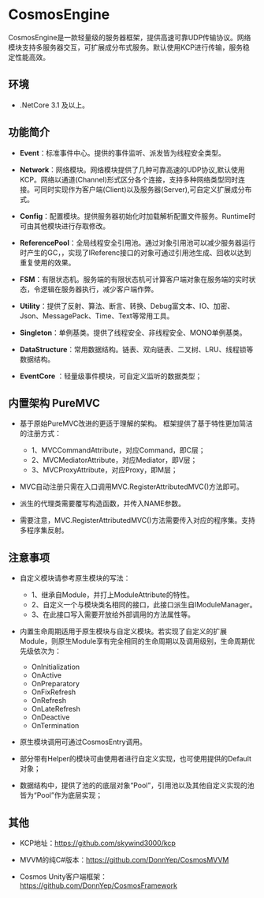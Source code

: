 # CosmosEngine

 CosmosEngine是一款轻量级的服务器框架，提供高速可靠UDP传输协议。网络模块支持多服务器交互，可扩展成分布式服务。默认使用KCP进行传输，服务稳定性能高效。

## 环境

- .NetCore 3.1 及以上。

## 功能简介

- **Event**：标准事件中心。提供的事件监听、派发皆为线程安全类型。

- **Network**：网络模块。网络模块提供了几种可靠高速的UDP协议,默认使用KCP。网络以通道(Channel)形式区分各个连接，支持多种网络类型同时连接。可同时实现作为客户端(Client)以及服务器(Server),可自定义扩展成分布式。

- **Config**：配置模块。提供服务器初始化时加载解析配置文件服务。Runtime时可由其他模块进行存取修改。

- **ReferencePool**：全局线程安全引用池。通过对象引用池可以减少服务器运行时产生的GC，，实现了IReferenc接口的对象可通过引用池生成、回收以达到重复使用的效果。

- **FSM**：有限状态机。服务端的有限状态机可计算客户端对象在服务端的实时状态，令逻辑在服务器执行，减少客户端作弊。

- **Utility**：提供了反射、算法、断言、转换、Debug富文本、IO、加密、Json、MessagePack、Time、Text等常用工具。

- **Singleton**：单例基类。提供了线程安全、非线程安全、MONO单例基类。

- **DataStructure**：常用数据结构。链表、双向链表、二叉树、LRU、线程锁等数据结构。

- **EventCore** ：轻量级事件模块，可自定义监听的数据类型；

## 内置架构 PureMVC

- 基于原始PureMVC改进的更适于理解的架构。
    框架提供了基于特性更加简洁的注册方式：
    - 1、MVCCommandAttribute，对应Command，即C层；
    - 2、MVCMediatorAttribute，对应Mediator，即V层；
    - 3、MVCProxyAttribute，对应Proxy，即M层；
    
- MVC自动注册只需在入口调用MVC.RegisterAttributedMVC()方法即可。

- 派生的代理类需要覆写构造函数，并传入NAME参数。

- 需要注意，MVC.RegisterAttributedMVC()方法需要传入对应的程序集。支持多程序集反射。

## 注意事项

- 自定义模块请参考原生模块的写法：
    - 1、继承自Module，并打上ModuleAttribute的特性。
    - 2、自定义一个与模块类名相同的接口，此接口派生自IModuleManager。
    - 3、在此接口写入需要开放给外部调用的方法属性等。

- 内置生命周期适用于原生模块与自定义模块。若实现了自定义的扩展Module，则原生Module享有完全相同的生命周期以及调用级别，生命周期优先级依次为：
    - OnInitialization
    - OnActive
    - OnPreparatory
    - OnFixRefresh
    - OnRefresh
    - OnLateRefresh
    - OnDeactive
    - OnTermination

- 原生模块调用可通过CosmosEntry调用。

- 部分带有Helper的模块可由使用者进行自定义实现，也可使用提供的Default对象；

- 数据结构中，提供了池的的底层对象“Pool”，引用池以及其他自定义实现的池皆为“Pool”作为底层实现；

## 其他

- KCP地址：https://github.com/skywind3000/kcp

- MVVM的纯C#版本：https://github.com/DonnYep/CosmosMVVM

- Cosmos Unity客户端框架：https://github.com/DonnYep/CosmosFramework